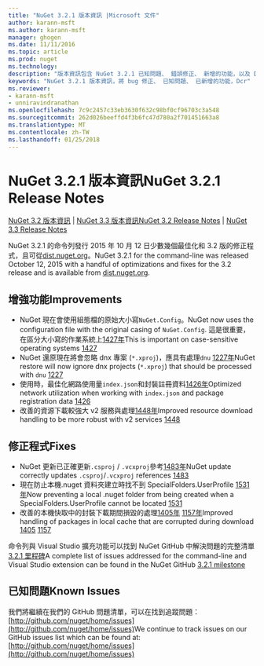 ```yaml
---
title: "NuGet 3.2.1 版本資訊 |Microsoft 文件"
author: karann-msft
ms.author: karann-msft
manager: ghogen
ms.date: 11/11/2016
ms.topic: article
ms.prod: nuget
ms.technology: 
description: "版本資訊包含 NuGet 3.2.1 已知問題、 錯誤修正、 新增的功能，以及 Dcr。"
keywords: "NuGet 3.2.1 版本資訊，將 bug 修正、 已知問題、 已新增的功能，Dcr"
ms.reviewer:
- karann-msft
- unniravindranathan
ms.openlocfilehash: 7c9c2457c33eb3630f632c98bf0cf96703c3a548
ms.sourcegitcommit: 262d026beeffd4f3b6fc47d780a2f701451663a8
ms.translationtype: MT
ms.contentlocale: zh-TW
ms.lasthandoff: 01/25/2018
---
```

# <a name="nuget-321-release-notes"></a><span data-ttu-id="7b90b-104">NuGet 3.2.1 版本資訊</span><span class="sxs-lookup"><span data-stu-id="7b90b-104">NuGet 3.2.1 Release Notes</span></span>

<span data-ttu-id="7b90b-105">[NuGet 3.2 版本資訊](../release-notes/nuget-3.2.md) | [NuGet 3.3 版本資訊](../release-notes/nuget-3.3.md)</span><span class="sxs-lookup"><span data-stu-id="7b90b-105">[NuGet 3.2 Release Notes](../release-notes/nuget-3.2.md) | [NuGet 3.3 Release Notes](../release-notes/nuget-3.3.md)</span></span>

<span data-ttu-id="7b90b-106">NuGet 3.2.1 的命令列發行 2015 年 10 月 12 日少數幾個最佳化和 3.2 版的修正程式，且可從[dist.nuget.org](http://dist.nuget.org/index.html)。</span><span class="sxs-lookup"><span data-stu-id="7b90b-106">NuGet 3.2.1 for the command-line was released October 12, 2015 with a handful of optimizations and fixes for the 3.2 release and is available from [dist.nuget.org](http://dist.nuget.org/index.html).</span></span>

## <a name="improvements"></a><span data-ttu-id="7b90b-107">增強功能</span><span class="sxs-lookup"><span data-stu-id="7b90b-107">Improvements</span></span>

* <span data-ttu-id="7b90b-108">NuGet 現在會使用組態檔的原始大小寫`NuGet.Config`。</span><span class="sxs-lookup"><span data-stu-id="7b90b-108">NuGet now uses the configuration file with the original casing of `NuGet.Config`.</span></span>  <span data-ttu-id="7b90b-109">這是很重要，在區分大小寫的作業系統上[1427年](https://github.com/NuGet/Home/issues/1427)</span><span class="sxs-lookup"><span data-stu-id="7b90b-109">This is important on case-sensitive operating systems [1427](https://github.com/NuGet/Home/issues/1427)</span></span>
* <span data-ttu-id="7b90b-110">NuGet 還原現在將會忽略 dnx 專案 (`*.xproj`)，應具有處理`dnu` [1227年](https://github.com/NuGet/Home/issues/1227)</span><span class="sxs-lookup"><span data-stu-id="7b90b-110">NuGet restore will now ignore dnx projects (`*.xproj`) that should be processed with `dnu` [1227](https://github.com/NuGet/Home/issues/1227)</span></span>
* <span data-ttu-id="7b90b-111">使用時，最佳化網路使用量`index.json`和封裝註冊資料[1426年](https://github.com/NuGet/Home/issues/1426)</span><span class="sxs-lookup"><span data-stu-id="7b90b-111">Optimized network utilization when working with `index.json` and package registration data [1426](https://github.com/NuGet/Home/issues/1426)</span></span>
* <span data-ttu-id="7b90b-112">改善的資源下載較強大 v2 服務與處理[1448年](https://github.com/NuGet/Home/issues/1448)</span><span class="sxs-lookup"><span data-stu-id="7b90b-112">Improved resource download handling to be more robust with v2 services [1448](https://github.com/NuGet/Home/issues/1448)</span></span>

## <a name="fixes"></a><span data-ttu-id="7b90b-113">修正程式</span><span class="sxs-lookup"><span data-stu-id="7b90b-113">Fixes</span></span>

* <span data-ttu-id="7b90b-114">NuGet 更新已正確更新`.csproj` / `.vcxproj`參考[1483年](https://github.com/NuGet/Home/issues/1483)</span><span class="sxs-lookup"><span data-stu-id="7b90b-114">NuGet update correctly updates `.csproj`/`.vcxproj` references [1483](https://github.com/NuGet/Home/issues/1483)</span></span>
* <span data-ttu-id="7b90b-115">現在防止本機.nuget 資料夾建立時找不到 SpecialFolders.UserProfile [1531年](https://github.com/NuGet/Home/issues/1531)</span><span class="sxs-lookup"><span data-stu-id="7b90b-115">Now preventing a local .nuget folder from being created when a SpecialFolders.UserProfile cannot be located [1531](https://github.com/NuGet/Home/issues/1531)</span></span>
* <span data-ttu-id="7b90b-116">改善的本機快取中的封裝下載期間損毀的處理[1405年](https://github.com/NuGet/Home/issues/1405) [1157年](https://github.com/NuGet/Home/issues/1157)</span><span class="sxs-lookup"><span data-stu-id="7b90b-116">Improved handling of packages in local cache that are corrupted during download [1405](https://github.com/NuGet/Home/issues/1405) [1157](https://github.com/NuGet/Home/issues/1157)</span></span>

<span data-ttu-id="7b90b-117">命令列與 Visual Studio 擴充功能可以找到 NuGet GitHub 中解決問題的完整清單[3.2.1 里程碑](https://github.com/NuGet/Home/issues?q=milestone%3A3.2.1+is%3Aclosed)</span><span class="sxs-lookup"><span data-stu-id="7b90b-117">A complete list of issues addressed for the command-line and Visual Studio extension can be found in the NuGet GitHub [3.2.1 milestone](https://github.com/NuGet/Home/issues?q=milestone%3A3.2.1+is%3Aclosed)</span></span>

## <a name="known-issues"></a><span data-ttu-id="7b90b-118">已知問題</span><span class="sxs-lookup"><span data-stu-id="7b90b-118">Known Issues</span></span>

<span data-ttu-id="7b90b-119">我們將繼續在我們的 GitHub 問題清單，可以在找到追蹤問題： [http://github.com/nuget/home/issues](http://github.com/nuget/home/issues)</span><span class="sxs-lookup"><span data-stu-id="7b90b-119">We continue to track issues on our GitHub issues list which can be found at: [http://github.com/nuget/home/issues](http://github.com/nuget/home/issues)</span></span>